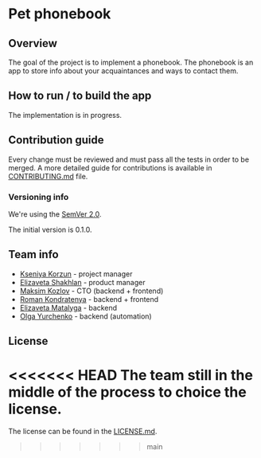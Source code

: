 # Pet phonebook

## Overview

The goal of the project is to implement a phonebook.
The phonebook is an app to store info about your acquaintances and ways to contact them.

## How to run / to build the app

The implementation is in progress.

## Contribution guide

Every change must be reviewed and must pass all the tests in order to be merged.
A more detailed guide for contributions is available in [CONTRIBUTING.md](./CONTRIBUTING.md) file.

### Versioning info

We're using the [SemVer 2.0](https://semver.org).

The initial version is 0.1.0.

## Team info

- [Kseniya Korzun](https://github.com/Cassiopeia2107) - project manager
- [Elizaveta Shakhlan](https://github.com/shaklanchik) - product manager
- [Maksim Kozlov](https://github.com/maks2134) - CTO (backend + frontend)
- [Roman Kondratenya](https://github.com/labudap) - backend + frontend
- [Elizaveta Matalyga](https://github.com/spooozy) - backend
- [Olga Yurchenko](https://github.com/Kavinsky228) - backend (automation)

## License

<<<<<<< HEAD
The team still in the middle of the process to choice the license.
=======
The license can be found in the [LICENSE.md](LICENSE.md).
>>>>>>> main
